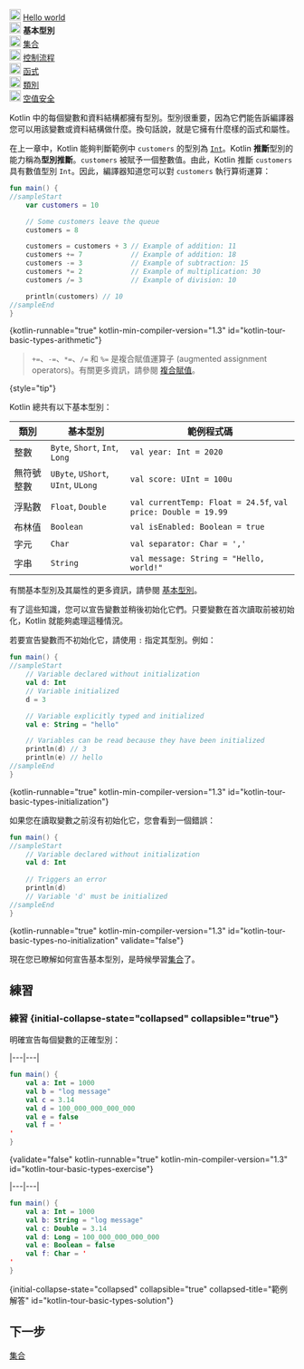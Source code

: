 [//]: # (title: 基本型別)

<no-index/>

<tldr>
    <p><img src="icon-1-done.svg" width="20" alt="First step" /> <a href="kotlin-tour-hello-world.md">Hello world</a><br />
        <img src="icon-2.svg" width="20" alt="Second step" /> <strong>基本型別</strong><br />
        <img src="icon-3-todo.svg" width="20" alt="Third step" /> <a href="kotlin-tour-collections.md">集合</a><br />
        <img src="icon-4-todo.svg" width="20" alt="Fourth step" /> <a href="kotlin-tour-control-flow.md">控制流程</a><br />
        <img src="icon-5-todo.svg" width="20" alt="Fifth step" /> <a href="kotlin-tour-functions.md">函式</a><br />
        <img src="icon-6-todo.svg" width="20" alt="Sixth step" /> <a href="kotlin-tour-classes.md">類別</a><br />
        <img src="icon-7-todo.svg" width="20" alt="Final step" /> <a href="kotlin-tour-null-safety.md">空值安全</a></p>
</tldr>

Kotlin 中的每個變數和資料結構都擁有型別。型別很重要，因為它們能告訴編譯器您可以用該變數或資料結構做什麼。換句話說，就是它擁有什麼樣的函式和屬性。

在上一章中，Kotlin 能夠判斷範例中 `customers` 的型別為 [`Int`](https://kotlinlang.org/api/latest/jvm/stdlib/kotlin/-int/)。Kotlin **推斷**型別的能力稱為**型別推斷**。`customers` 被賦予一個整數值。由此，Kotlin 推斷 `customers` 具有數值型別 `Int`。因此，編譯器知道您可以對 `customers` 執行算術運算：

```kotlin
fun main() {
//sampleStart
    var customers = 10

    // Some customers leave the queue
    customers = 8

    customers = customers + 3 // Example of addition: 11
    customers += 7            // Example of addition: 18
    customers -= 3            // Example of subtraction: 15
    customers *= 2            // Example of multiplication: 30
    customers /= 3            // Example of division: 10

    println(customers) // 10
//sampleEnd
}
```
{kotlin-runnable="true" kotlin-min-compiler-version="1.3" id="kotlin-tour-basic-types-arithmetic"}

> `+=`、`-=`、`*=`、`/=` 和 `%=` 是複合賦值運算子 (augmented assignment operators)。有關更多資訊，請參閱 [複合賦值](operator-overloading.md#augmented-assignments)。
>
{style="tip"}

Kotlin 總共有以下基本型別：

| **類別**           | **基本型別**                       | **範例程式碼**                                                |
|--------------------|------------------------------------|---------------------------------------------------------------|
| 整數               | `Byte`, `Short`, `Int`, `Long`     | `val year: Int = 2020`                                        |
| 無符號整數         | `UByte`, `UShort`, `UInt`, `ULong` | `val score: UInt = 100u`                                      |
| 浮點數             | `Float`, `Double`                  | `val currentTemp: Float = 24.5f`, `val price: Double = 19.99` |
| 布林值             | `Boolean`                          | `val isEnabled: Boolean = true`                               |
| 字元               | `Char`                             | `val separator: Char = ','`                                   |
| 字串               | `String`                           | `val message: String = "Hello, world!"`                       |

有關基本型別及其屬性的更多資訊，請參閱 [基本型別](basic-types.md)。

有了這些知識，您可以宣告變數並稍後初始化它們。只要變數在首次讀取前被初始化，Kotlin 就能夠處理這種情況。

若要宣告變數而不初始化它，請使用 `:` 指定其型別。例如：

```kotlin
fun main() {
//sampleStart
    // Variable declared without initialization
    val d: Int
    // Variable initialized
    d = 3

    // Variable explicitly typed and initialized
    val e: String = "hello"

    // Variables can be read because they have been initialized
    println(d) // 3
    println(e) // hello
//sampleEnd
}
```
{kotlin-runnable="true" kotlin-min-compiler-version="1.3" id="kotlin-tour-basic-types-initialization"}

如果您在讀取變數之前沒有初始化它，您會看到一個錯誤：

```kotlin
fun main() {
//sampleStart
    // Variable declared without initialization
    val d: Int
    
    // Triggers an error
    println(d)
    // Variable 'd' must be initialized
//sampleEnd
}
```
{kotlin-runnable="true" kotlin-min-compiler-version="1.3" id="kotlin-tour-basic-types-no-initialization" validate="false"}

現在您已瞭解如何宣告基本型別，是時候學習[集合](kotlin-tour-collections.md)了。

## 練習

### 練習 {initial-collapse-state="collapsed" collapsible="true"}

明確宣告每個變數的正確型別：

|---|---|
```kotlin
fun main() {
    val a: Int = 1000 
    val b = "log message"
    val c = 3.14
    val d = 100_000_000_000_000
    val e = false
    val f = '
'
}
```
{validate="false" kotlin-runnable="true" kotlin-min-compiler-version="1.3" id="kotlin-tour-basic-types-exercise"}

|---|---|
```kotlin
fun main() {
    val a: Int = 1000
    val b: String = "log message"
    val c: Double = 3.14
    val d: Long = 100_000_000_000_000
    val e: Boolean = false
    val f: Char = '
'
}
```
{initial-collapse-state="collapsed" collapsible="true" collapsed-title="範例解答" id="kotlin-tour-basic-types-solution"}

## 下一步

[集合](kotlin-tour-collections.md)